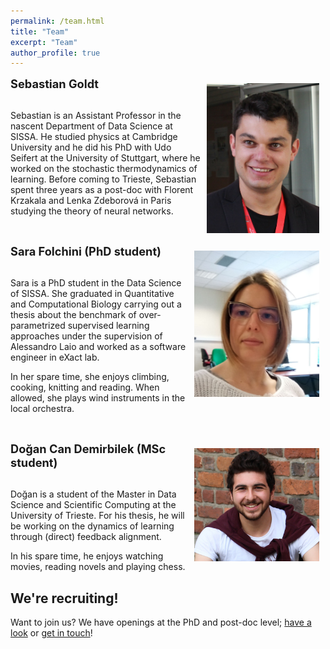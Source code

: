 ```yaml
---
permalink: /team.html
title: "Team"
excerpt: "Team"
author_profile: true
---
```



<p><img src="images/sebastian.jpg" alt="Sebastian Goldt" title="Sebastian Goldt"
width="180" style="float:right; margin:10px" /> 

<div style="font-size:130%; font-weight:bold">Sebastian Goldt</div><br/> 

Sebastian is an Assistant Professor in the nascent Department of Data Science at
SISSA. He studied physics at Cambridge University and he did his PhD with Udo
Seifert at the University of Stuttgart, where he worked on the stochastic
thermodynamics of learning. Before coming to Trieste, Sebastian spent three
years as a post-doc with Florent Krzakala and Lenka Zdeborová in Paris studying
the theory of neural networks.</p>

<p>&nbsp;</p>

<p><img src="images/sara.jpg" alt="Sara Folchini" title="Sara Folchini"
width="200" style="float:right; margin:10px" /> 

<div style="font-size:130%; font-weight:bold">Sara Folchini (PhD student)</div><br/>

<p>Sara is a PhD student in the Data Science of SISSA. She graduated in
Quantitative and Computational Biology carrying out a thesis about the benchmark
of over-parametrized supervised learning approaches under the supervision of
Alessandro Laio and worked as a software engineer in eXact lab.</p>

<p>In her spare time, she enjoys climbing, cooking, knitting and reading. When
allowed, she plays wind instruments in the local orchestra.</p>


<p>&nbsp;</p>

<p><img src="images/dogan.jpeg" alt="Dogan Can Demirbilek" title="Dogan Can Demirbilek"
width="200" style="float:right; margin:10px" /> 

<div style="font-size:130%; font-weight:bold">Doğan Can Demirbilek (MSc student)</div><br/>

<p>Doğan is a student of the Master in Data Science and Scientific Computing at the
University of Trieste. For his thesis, he will be working on the dynamics of
learning through (direct) feedback alignment.</p>

<p>In his spare time, he enjoys watching movies, reading novels and playing
chess.</p>


<h2>We're recruiting!</h2>


Want to join us? We have openings at the PhD and post-doc level; <a
href="./join.html">have a look</a> or <a href="mailto:goldt.sebastian@gmail.com">get in touch</a>!
